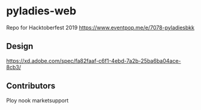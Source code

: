 # pyladies-web
Repo for Hacktoberfest 2019 https://www.eventpop.me/e/7078-pyladiesbkk
## Design
https://xd.adobe.com/spec/fa82faaf-c6f1-4ebd-7a2b-25ba6ba04ace-8cb3/

## Contributors
Ploy
nook marketsupport


